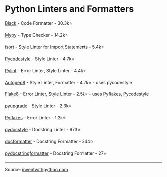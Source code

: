 # Python Linters and Formatters

[Black](https://github.com/psf/black) - Code Formatter - 30.3k⭐️

[Mypy](https://github.com/python/mypy) - Type Checker - 14.2k⭐️

[isort](https://github.com/PyCQA/isort) - Style Linter for Import Statements - 5.4k⭐️

[Pycodestyle](https://github.com/PyCQA/pycodestyle) - Style Linter - 4.7k⭐️

[Pylint](https://github.com/PyCQA/pylint) - Error Linter, Style Linter - 4.4k⭐️

[Autopep8](https://github.com/hhatto/autopep8) - Style Linter, Formatter - 4.2k⭐️ - uses pycodestyle

[Flake8](https://github.com/PyCQA/flake8) - Error Linter, Style Linter - 2.5k⭐️ - uses Pyflakes, Pycodestyle

[pyupgrade](https://github.com/asottile/pyupgrade) - Style Linter - 2.3k⭐️

[Pyflakes](https://github.com/PyCQA/pyflakes) - Error Linter - 1.2k⭐️

[pydocstyle](https://github.com/PyCQA/pydocstyle) - Docstring Linter - 973⭐️

[docformatter](https://github.com/PyCQA/docformatter) - Docstring Formatter - 344⭐️

[pydocstringformatter](https://github.com/DanielNoord/pydocstringformatter) - Docstring Formatter - 27⭐️

---
Source: [inventwithpython.com](https://inventwithpython.com/blog/2022/11/19/python-linter-comparison-2022-pylint-vs-pyflakes-vs-flake8-vs-autopep8-vs-bandit-vs-prospector-vs-pylama-vs-pyroma-vs-black-vs-mypy-vs-radon-vs-mccabe/)